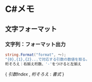 # C#メモ	

## 文字フォーマット


### 文字列：フォーマット出力
```C#
string.Format("format", ～);
"{0},{1},{2}...で対応する引数の数値を取る。
桁そろえ：右揃え桁数、'-'をつけると左揃え

```
{ *引数Index* , *桁そろえ* : *書式* }
